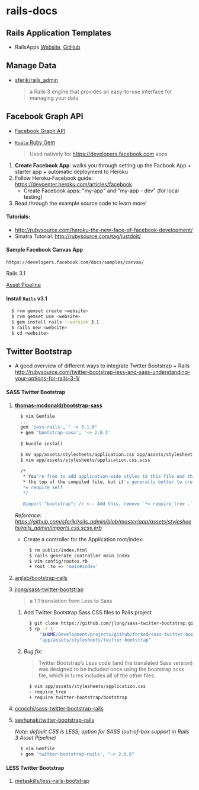 rails-docs
==========

## Rails Application Templates
* RailsApps [Website](http://railsapps.github.com/rails-application-templates.html), [GitHub](https://github.com/RailsApps)


## Manage Data

* [sferik/rails_admin](https://github.com/sferik/rails_admin)

  > a Rails 3 engine that provides an easy-to-use interface for managing your data



## Facebook Graph API

* [Facebook Graph API](https://developers.facebook.com/docs/reference/api/)
* [`Koala` Ruby Gem](https://github.com/arsduo/koala.git)

   > Used natively for https://developers.facebook.com apps

1. **Create Facebook App**: walks you through setting up the Facbook App + starter app + automatic deployment to Heroku
2. Follow Heroku-Facebook guide: https://devcenter.heroku.com/articles/facebook
   * Create Facebook apps: "my-app" and "my-app - dev" (for local testing)
3. Read through the example source code to learn more!


#### Tutorials:
* http://rubysource.com/heroku-the-new-face-of-facebook-development/
* Sinatra Tutorial: http://rubysource.com/tag/justdoit/

#### Sample Facebook Canvas App

	https://developers.facebook.com/docs/samples/canvas/
	
Rails 3.1

[Asset Pipeline](http://guides.rubyonrails.org/asset_pipeline.html#how-to-use-the-asset-pipeline)

#### Install `Rails` v3.1

   ```bash
     $ rvm gemset create <website>
     $ rvm gemset use <website>
     $ gem install rails --version 3.1
     $ rails new <website>
     $ cd <website>
   ```

## Twitter Bootstrap

* A good overview of different ways to integrate Twitter Bootstrap + Rails
  http://rubysource.com/twitter-bootstrap-less-and-sass-understanding-your-options-for-rails-3-1/

#### SASS Twitter Bootstrap

1. **[thomas-mcdonald/bootstrap-sass](https://github.com/thomas-mcdonald/bootstrap-sass)**

   ```bash
     $ vim Gemfile
     ...
     gem 'sass-rails', " ~> 3.1.0"
     + gem 'bootstrap-sass', '~> 2.0.3'
     
     $ bundle install
   ```
   
   ```bash
     $ mv app/assets/stylesheets/application.css app/assets/stylesheets/application.css.scss
     $ vim app/assets/stylesheets/application.css.scss
     
     /*
      * You're free to add application-wide styles to this file and they'll appear at
      * the top of the compiled file, but it's generally better to create a new file per style scope.
      *= require_self      
      */

      @import "bootstrap"; // <-- Add this, remove `*= require_tree .` from the top ^
   ```
   
   *Reference: https://github.com/sferik/rails_admin/blob/master/app/assets/stylesheets/rails_admin/imports.css.scss.erb*

    * Create a controller for the Application root/index:
    
      ```bash
        $ rm public/index.html
        $ rails generate controller main index
        $ vim config/routes.rb
        + root :to => 'main#index'
      ```

2. [anjlab/bootstrap-rails](https://github.com/anjlab/bootstrap-rails)

3. [jlong/sass-twitter-bootstrap](https://github.com/jlong/sass-twitter-bootstrap)

   > a 1:1 translation from Less to Sass

   1. Add Twitter Bootstrap Sass CSS files to Rails project

      ```bash
        $ git clone https://github.com/jlong/sass-twitter-bootstrap.git # -> sass-twitter-bootstrap
        $ cp -r \
            "$HOME/Development/projects/github/forked/sass-twitter-bootstrap/lib/" \
            "app/assets/stylesheets/twitter-bootstrap"
      ```

   2. *Bug fix*:
         
      > Twitter Bootstrap’s Less code (and the translated Sass version) was designed to be included once using the bootstrap.scss file, which in turns includes all of the other files.

      ```bash
        $ vim app/assets/stylesheets/application.css
        - require_tree .
        + require twitter-bootstrap/bootstrap
      ```

4. [ccocchi/sass-twitter-bootstrap-rails](https://github.com/ccocchi/sass-twitter-bootstrap-rails)

5. [seyhunak/twitter-bootstrap-rails](https://github.com/seyhunak/twitter-bootstrap-rails)

   *Note: default CSS is LESS; option for SASS (out-of-box support in Rails 3 Asset Pipeline)*

    ```bash
      $ vim Gemfile
      + gem 'twitter-bootstrap-rails', "~> 2.0.8"
    ```

#### LESS Twitter Bootstrap

1. [metaskills/less-rails-bootstrap](https://github.com/metaskills/less-rails-bootstrap)



